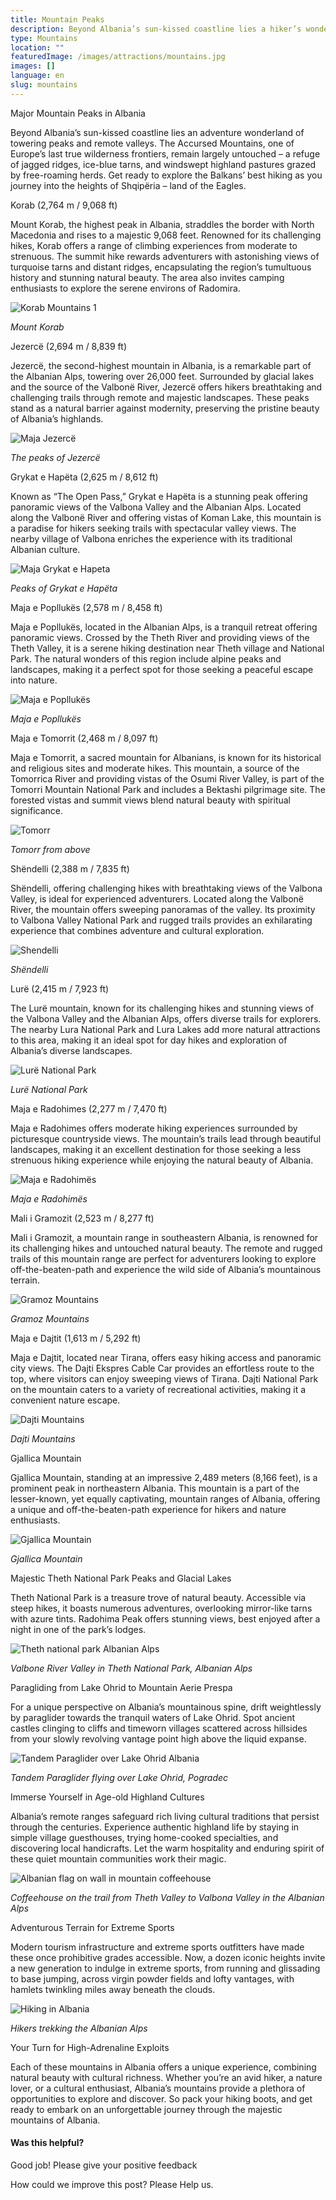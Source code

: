 ```yaml
---
title: Mountain Peaks
description: Beyond Albania’s sun-kissed coastline lies a hiker’s wonderland of jagged ridges, ice-blue tarns and windswept highland pastures grazed by free-roaming herds. Get ready to explore tumultuous history and unspoiled beauty as you journey skyward into the Balkans’ best mountains.
type: Mountains
location: ""
featuredImage: /images/attractions/mountains.jpg
images: []
language: en
slug: mountains
---
```


Major Mountain Peaks in Albania

Beyond Albania’s sun-kissed coastline lies an adventure wonderland of towering peaks and remote valleys. The Accursed Mountains, one of Europe’s last true wilderness frontiers, remain largely untouched – a refuge of jagged ridges, ice-blue tarns, and windswept highland pastures grazed by free-roaming herds. Get ready to explore the Balkans’ best hiking as you journey into the heights of Shqipëria – land of the Eagles.

Korab (2,764 m / 9,068 ft)

Mount Korab, the highest peak in Albania, straddles the border with North Macedonia and rises to a majestic 9,068 feet. Renowned for its challenging hikes, Korab offers a range of climbing experiences from moderate to strenuous. The summit hike rewards adventurers with astonishing views of turquoise tarns and distant ridges, encapsulating the region’s tumultuous history and stunning natural beauty. The area also invites camping enthusiasts to explore the serene environs of Radomira.

![Korab Mountains 1](/images/attractions/Korab-Mountains-1.jpeg "Korab Mountains 1")

*Mount Korab*

Jezercë (2,694 m / 8,839 ft)

Jezercë, the second-highest mountain in Albania, is a remarkable part of the Albanian Alps, towering over 26,000 feet. Surrounded by glacial lakes and the source of the Valbonë River, Jezercë offers hikers breathtaking and challenging trails through remote and majestic landscapes. These peaks stand as a natural barrier against modernity, preserving the pristine beauty of Albania’s highlands.

![Maja Jezercë](/images/attractions/Maja-Jezerce.jpeg "Maja Jezerce")

*The peaks of Jezercë*

Grykat e Hapëta (2,625 m / 8,612 ft)

Known as “The Open Pass,” Grykat e Hapëta is a stunning peak offering panoramic views of the Valbona Valley and the Albanian Alps. Located along the Valbonë River and offering vistas of Koman Lake, this mountain is a paradise for hikers seeking trails with spectacular valley views. The nearby village of Valbona enriches the experience with its traditional Albanian culture.

![Maja Grykat e Hapeta](/images/attractions/Maja-Grykat-e-Hapeta.jpeg "Maja Grykat e Hapeta")

*Peaks of Grykat e Hapëta*

Maja e Popllukës (2,578 m / 8,458 ft)

Maja e Popllukës, located in the Albanian Alps, is a tranquil retreat offering panoramic views. Crossed by the Theth River and providing views of the Theth Valley, it is a serene hiking destination near Theth village and National Park. The natural wonders of this region include alpine peaks and landscapes, making it a perfect spot for those seeking a peaceful escape into nature.

![Maja e Popllukës](/images/attractions/Maja-e-Popllukes.jpeg "Maja e Popllukes")

*Maja e Popllukës*

Maja e Tomorrit (2,468 m / 8,097 ft)

Maja e Tomorrit, a sacred mountain for Albanians, is known for its historical and religious sites and moderate hikes. This mountain, a source of the Tomorrica River and providing vistas of the Osumi River Valley, is part of the Tomorri Mountain National Park and includes a Bektashi pilgrimage site. The forested vistas and summit views blend natural beauty with spiritual significance.

![Tomorr](/images/attractions/Tomorr-.jpeg "Tomorr")

*Tomorr from above*

Shëndelli (2,388 m / 7,835 ft)

Shëndelli, offering challenging hikes with breathtaking views of the Valbona Valley, is ideal for experienced adventurers. Located along the Valbonë River, the mountain offers sweeping panoramas of the valley. Its proximity to Valbona Valley National Park and rugged trails provides an exhilarating experience that combines adventure and cultural exploration.

![Shendelli](/images/attractions/Shendelli.jpeg "Shendelli")

*Shëndelli*

Lurë (2,415 m / 7,923 ft)

The Lurë mountain, known for its challenging hikes and stunning views of the Valbona Valley and the Albanian Alps, offers diverse trails for explorers. The nearby Lura National Park and Lura Lakes add more natural attractions to this area, making it an ideal spot for day hikes and exploration of Albania’s diverse landscapes.

![Lurë National Park](/images/attractions/Lure-in-Albania.jpeg "Lure in Albania")

*Lurë National Park*

Maja e Radohimes (2,277 m / 7,470 ft)

Maja e Radohimes offers moderate hiking experiences surrounded by picturesque countryside views. The mountain’s trails lead through beautiful landscapes, making it an excellent destination for those seeking a less strenuous hiking experience while enjoying the natural beauty of Albania.

![Maja e Radohimës](/images/attractions/Maja-e-Radohimes.jpeg "Maja e Radohimes")

*Maja e Radohimës*

Mali i Gramozit (2,523 m / 8,277 ft)

Mali i Gramozit, a mountain range in southeastern Albania, is renowned for its challenging hikes and untouched natural beauty. The remote and rugged trails of this mountain range are perfect for adventurers looking to explore off-the-beaten-path and experience the wild side of Albania’s mountainous terrain.

![Gramoz Mountains](/images/attractions/Gramoz-Mountains.jpeg "Gramoz Mountains")

*Gramoz Mountains*

Maja e Dajtit (1,613 m / 5,292 ft)

Maja e Dajtit, located near Tirana, offers easy hiking access and panoramic city views. The Dajti Ekspres Cable Car provides an effortless route to the top, where visitors can enjoy sweeping views of Tirana. Dajti National Park on the mountain caters to a variety of recreational activities, making it a convenient nature escape.

![Dajti Mountains](/images/activities/Dajti-mountains-in-Albania.jpeg "Dajti mountains in Albania")

*Dajti Mountains*

Gjallica Mountain

Gjallica Mountain, standing at an impressive 2,489 meters (8,166 feet), is a prominent peak in northeastern Albania. This mountain is a part of the lesser-known, yet equally captivating, mountain ranges of Albania, offering a unique and off-the-beaten-path experience for hikers and nature enthusiasts.

![Gjallica Mountain](/images/attractions/Gjallica-Mountain.jpeg "Gjallica Mountain")

*Gjallica Mountain*

Majestic Theth National Park Peaks and Glacial Lakes

Theth National Park is a treasure trove of natural beauty. Accessible via steep hikes, it boasts numerous adventures, overlooking mirror-like tarns with azure tints. Radohima Peak offers stunning views, best enjoyed after a night in one of the park’s lodges.

![Theth national park Albanian Alps](/images/attractions/Theth-national-park-Albanian-Alps.jpeg "Theth national park Albanian Alps")

*Valbone River Valley in Theth National Park, Albanian Alps*

Paragliding from Lake Ohrid to Mountain Aerie Prespa

For a unique perspective on Albania’s mountainous spine, drift weightlessly by paraglider towards the tranquil waters of Lake Ohrid. Spot ancient castles clinging to cliffs and timeworn villages scattered across hillsides from your slowly revolving vantage point high above the liquid expanse.

![Tandem Paraglider over Lake Ohrid Albania](/images/attractions/Tandem-Paraglider-Lake-Ohrid.jpeg "Tandem Paraglider Lake Ohrid")

*Tandem Paraglider flying over Lake Ohrid, Pogradec*

Immerse Yourself in Age-old Highland Cultures

Albania’s remote ranges safeguard rich living cultural traditions that persist through the centuries. Experience authentic highland life by staying in simple village guesthouses, trying home-cooked specialties, and discovering local handicrafts. Let the warm hospitality and enduring spirit of these quiet mountain communities work their magic.

![Albanian flag on wall in mountain coffeehouse](/images/attractions/Albanian-flag-on-wall-in-mountain-coffeehouse.jpeg "Albanian flag on wall in mountain coffeehouse")

*Coffeehouse on the trail from Theth Valley to Valbona Valley in the Albanian Alps*

Adventurous Terrain for Extreme Sports

Modern tourism infrastructure and extreme sports outfitters have made these once prohibitive grades accessible. Now, a dozen iconic heights invite a new generation to indulge in extreme sports, from running and glissading to base jumping, across virgin powder fields and lofty vantages, with hamlets twinkling miles away beneath the clouds.

![Hiking in Albania](/images/attractions/Albanian-Alps.jpeg "Albanian Alps")

*Hikers trekking the Albanian Alps*

Your Turn for High-Adrenaline Exploits

Each of these mountains in Albania offers a unique experience, combining natural beauty with cultural richness. Whether you’re an avid hiker, a nature lover, or a cultural enthusiast, Albania’s mountains provide a plethora of opportunities to explore and discover. So pack your hiking boots, and get ready to embark on an unforgettable journey through the majestic mountains of Albania.

#### Was this helpful?

 

Good job! Please give your positive feedback

How could we improve this post? Please Help us.